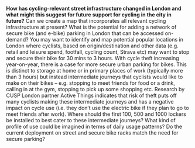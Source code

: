 **How has cycling-relevant street infrastructure changed in London and what might this suggest for future support for cycling in the city in future?**
Can we create a map that incorporates all relevant cycling infrastructure at present? What is the potential for adding a network of secure bike (and e-bike) parking in London that can be accessed on-demand? You may want to identify and map potential popular locations in London where cyclists, based on origin/destination and other data (e.g. retail and leisure spend, footfall, cycling count, Strava etc) may want to stop and secure their bike for 30 mins to 3 hours. With cycle theft increasing year-on-year, there is a case for more secure urban parking for bikes. This is distinct to storage at home or in primary places of work (typically more than 3 hours) but instead intermediate journeys that cyclists would like to make on their bikes – e.g. stopping to meet friends for food or a drink, calling in at the gym, stopping to pick up some shopping etc. Research by CUSP London partner Active Things indicates that risk of theft puts off many cyclists making these intermediate journeys and has a negative impact on cycle use (i.e. they don’t use the electric bike if they plan to go to meet friends after work). Where should the first 100, 500 and 1000 lockers be installed to best cater to these intermediate journeys? What kind of profile of use could be imagined in terms of daily usage patterns? Do the current deployment on street and secure bike racks match the need for secure parking? 
